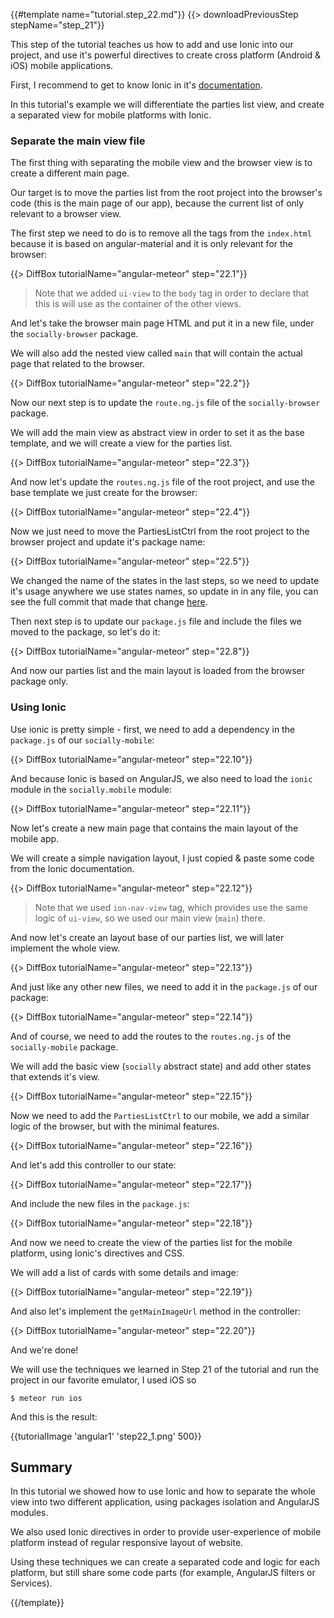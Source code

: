 {{#template name="tutorial.step_22.md"}}
{{> downloadPreviousStep stepName="step_21"}}

This step of the tutorial teaches us how to add and use Ionic into our project, and use it's powerful directives to create cross platform (Android & iOS) mobile applications.

First, I recommend to get to know Ionic in it's [documentation](http://ionicframework.com/docs/).

In this tutorial's example we will differentiate the parties list view, and create a separated view for mobile platforms with Ionic.

### Separate the main view file

The first thing with separating the mobile view and the browser view is to create a different main page.

Our target is to move the parties list from the root project into the browser's code (this is the main page of our app), because the current list of only relevant to a browser view.

The first step we need to do is to remove all the tags from the `index.html` because it is based on angular-material and it is only relevant for the browser:

{{> DiffBox tutorialName="angular-meteor" step="22.1"}}

> Note that we added `ui-view` to the `body` tag in order to declare that this is will use as the container of the other views.

And let's take the browser main page HTML and put it in a new file, under the `socially-browser` package.

We will also add the nested view called `main` that will contain the actual page that related to the browser.

{{> DiffBox tutorialName="angular-meteor" step="22.2"}}

Now our next step is to update the `route.ng.js` file of the `socially-browser` package.

We will add the main view as abstract view in order to set it as the base template, and we will create a view for the parties list.

{{> DiffBox tutorialName="angular-meteor" step="22.3"}}

And now let's update the `routes.ng.js` file of the root project, and use the base template we just create for the browser:

{{> DiffBox tutorialName="angular-meteor" step="22.4"}}

Now we just need to move the PartiesListCtrl from the root project to the browser project and update it's package name:

{{> DiffBox tutorialName="angular-meteor" step="22.5"}}

We changed the name of the states in the last steps, so we need to update it's usage anywhere we use states names, so update in in any file, you can see the full commit that made that change [here](https://github.com/Urigo/meteor-angular-socially/commit/df078be907d053cbd1ffa6071368a60c8f929b97).

Then next step is to update our `package.js` file and include the files we moved to the package, so let's do it:

{{> DiffBox tutorialName="angular-meteor" step="22.8"}}

And now our parties list and the main layout is loaded from the browser package only.

### Using Ionic

Use ionic is pretty simple - first, we need to add a dependency in the `package.js` of our `socially-mobile`:

{{> DiffBox tutorialName="angular-meteor" step="22.10"}}

And because Ionic is based on AngularJS, we also need to load the `ionic` module in the `socially.mobile` module:

{{> DiffBox tutorialName="angular-meteor" step="22.11"}}

Now let's create a new main page that contains the main layout of the mobile app.

We will create a simple navigation layout, I just copied & paste some code from the Ionic documentation.

{{> DiffBox tutorialName="angular-meteor" step="22.12"}}

> Note that we used `ion-nav-view` tag, which provides use the same logic of `ui-view`, so we used our main view (`main`) there.

And now let's create an layout base of our parties list, we will later implement the whole view.

{{> DiffBox tutorialName="angular-meteor" step="22.13"}}

And just like any other new files, we need to add it in the `package.js` of our package:

{{> DiffBox tutorialName="angular-meteor" step="22.14"}}

And of course, we need to add the routes to the `routes.ng.js` of the `socially-mobile` package.

We will add the basic view (`socially` abstract state) and add other states that extends it's view.

{{> DiffBox tutorialName="angular-meteor" step="22.15"}}

Now we need to add the `PartiesListCtrl` to our mobile, we add a similar logic of the browser, but with the minimal features.

{{> DiffBox tutorialName="angular-meteor" step="22.16"}}

And let's add this controller to our state:

{{> DiffBox tutorialName="angular-meteor" step="22.17"}}

And include the new files in the `package.js`:

{{> DiffBox tutorialName="angular-meteor" step="22.18"}}

And now we need to create the view of the parties list for the mobile platform, using Ionic's directives and CSS.

We will add a list of cards with some details and image:

{{> DiffBox tutorialName="angular-meteor" step="22.19"}}

And also let's implement the `getMainImageUrl` method in the controller:

{{> DiffBox tutorialName="angular-meteor" step="22.20"}}

And we're done!

We will use the techniques we learned in Step 21 of the tutorial and run the project in our favorite emulator, I used iOS so

    $ meteor run ios

And this is the result:

{{tutorialImage 'angular1' 'step22_1.png' 500}}

## Summary

In this tutorial we showed how to use Ionic and how to separate the whole view into two different application, using packages isolation and AngularJS modules.

We also used Ionic directives in order to provide user-experience of mobile platform instead of regular responsive layout of website.

Using these techniques we can create a separated code and logic for each platform, but still share some code parts (for example, AngularJS filters or Services).

{{/template}}
